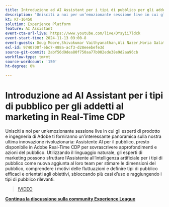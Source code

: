 ```yaml
---
title: Introduzione ad AI Assistant per i tipi di pubblico per gli addetti al marketing in Real-Time CDP
description: 'Unisciti a noi per un’emozionante sessione live in cui gli esperti di prodotto e ingegneria di Adobe ti forniranno un’interessante panoramica sulla nostra ultima innovazione rivoluzionaria: AI Assistant for Audiences, disponibile a breve in Adobe Real-Time CDP per sovrascrivere approfondimenti e azioni sul pubblico.'
kt: KT-16450
solution: Experience Platform
feature: AI Assistant
event-cta-url-live: https://www.youtube.com/live/DYsyii7ldck
event-start-time: 2024-11-13 09:00-8
event-guests: Doug Moore,Shivakumar Vaithyanathan,Ali Nazer,Horia Galatanu
exl-id: 9740700f-ebc7-488a-acf3-d28eeebefe3d
source-git-commit: 2abf56d9dea80f750aa77b002ede38e9d2aa96cb
workflow-type: tm+mt
source-wordcount: '150'
ht-degree: 0%

---
```


# Introduzione ad AI Assistant per i tipi di pubblico per gli addetti al marketing in Real-Time CDP

Unisciti a noi per un’emozionante sessione live in cui gli esperti di prodotto e ingegneria di Adobe ti forniranno un’interessante panoramica sulla nostra ultima innovazione rivoluzionaria: Assistente AI per il pubblico, presto disponibile in Adobe Real-Time CDP per sovrascrivere approfondimenti e azioni del pubblico. Utilizzando il linguaggio naturale, gli esperti di marketing possono sfruttare l’Assistente all’intelligenza artificiale per i tipi di pubblico come nuova aggiunta al loro team per stimare le dimensioni del pubblico, comprendere i motivi delle fluttuazioni e definire tipi di pubblico efficaci e orientati agli obiettivi, sbloccando più casi d’uso e raggiungendo i tipi di pubblico rilevanti.

>[!VIDEO](https://video.tv.adobe.com/v/3438012/?quality=12&learn=on)

[**Continua la discussione sulla community Experience League**](https://experienceleaguecommunities.adobe.com/t5/real-time-customer-data-platform/adobe-experience-league-live-introducing-ai-assistant-for/td-p/716720)
